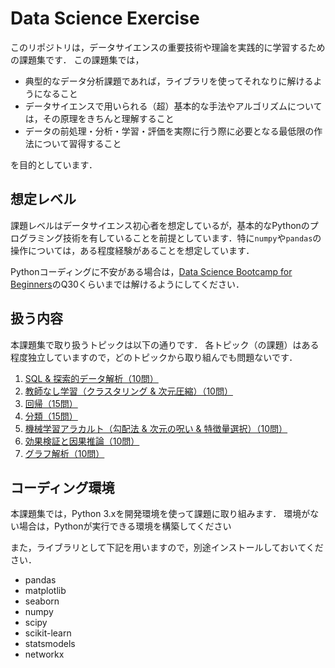 # Data Science Exercise
このリポジトリは，データサイエンスの重要技術や理論を実践的に学習するための課題集です．
この課題集では，
* 典型的なデータ分析課題であれば，ライブラリを使ってそれなりに解けるようになること
* データサイエンスで用いられる（超）基本的な手法やアルゴリズムについては，その原理をきちんと理解すること
* データの前処理・分析・学習・評価を実際に行う際に必要となる最低限の作法について習得すること

を目的としています．


## 想定レベル
課題レベルはデータサイエンス初心者を想定しているが，基本的なPythonのプログラミング技術を有していることを前提としています．特に``numpy``や``pandas``の操作については，ある程度経験があることを想定しています．

Pythonコーディングに不安がある場合は，[Data Science Bootcamp for Beginners](https://github.com/trycycle/data-science-bootcamp)のQ30くらいまでは解けるようにしてください．


## 扱う内容
本課題集で取り扱うトピックは以下の通りです．
各トピック（の課題）はある程度独立していますので，どのトピックから取り組んでも問題ないです．

1. [SQL & 探索的データ解析（10問）](/exploratory-data-analaysis.ipynb)
2. [教師なし学習（クラスタリング & 次元圧縮）（10問）](/unsupervised-learning.ipynb)
3. [回帰（15問）](/regression.ipynb)
4. [分類（15問）](/classification.ipynb)
5. [機械学習アラカルト（勾配法 & 次元の呪い & 特徴量選択）（10問）](/misc.ipynb)
6. [効果検証と因果推論（10問）](/causal-analysis.ipynb)
7. [グラフ解析（10問）](/graph-analysis.ipynb)



## コーディング環境
本課題集では，Python 3.xを開発環境を使って課題に取り組みます．
環境がない場合は，Pythonが実行できる環境を構築してください

また，ライブラリとして下記を用いますので，別途インストールしておいてください．
* pandas
* matplotlib
* seaborn
* numpy
* scipy
* scikit-learn
* statsmodels
* networkx

